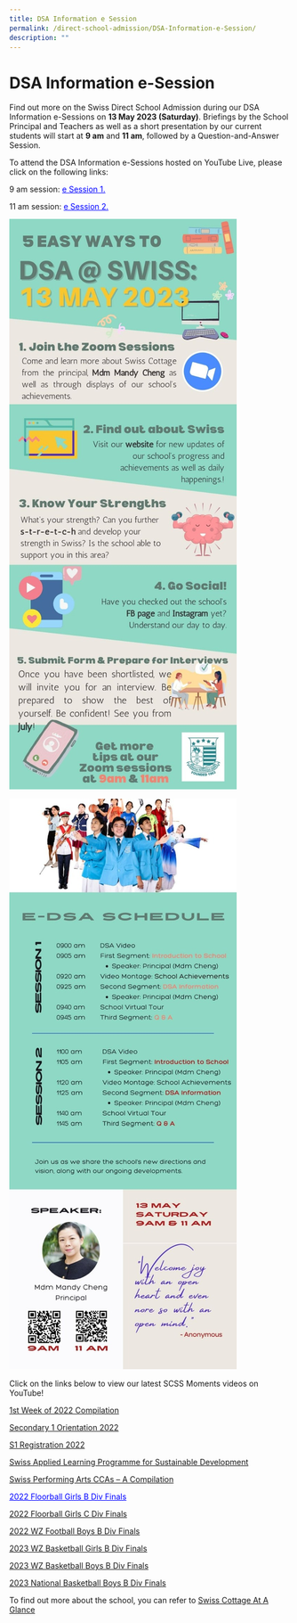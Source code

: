 ```yaml
---
title: DSA Information e Session
permalink: /direct-school-admission/DSA-Information-e-Session/
description: ""
---
```

DSA Information e-Session
=========================

Find out more on the Swiss Direct School Admission during our DSA Information e-Sessions on&nbsp;**13 May 2023 (Saturday)**. Briefings by the School Principal and Teachers as well as a short presentation by our current students will start at&nbsp;**9 am**&nbsp;and&nbsp;**11 am**, followed by a Question-and-Answer Session. 

To attend the DSA Information e-Sessions hosted on YouTube Live, please click on the following links:

9 am session: <a style="color:blue;" href="https://www.youtube.com/watch?v=Dxfq94AWEb8">e Session 1.</a>

11 am session: <a style="color:blue;" href="https://www.youtube.com/watch?v=4HO7Gb_ZikY">e Session 2.</a>

![DSA Brochure(1)](/images/Direct%20School%20Admission/dsa%20brochure(1).jpeg)



![DSA Brochure(2)](/images/Direct%20School%20Admission/dsa%20brochure(2).jpeg)


Click on the links below to view our latest SCSS Moments videos on YouTube!

[1st&nbsp;Week of 2022 Compilation](https://www.youtube.com/watch?v=vPe_g0NY-ck&amp;t=12s)

[Secondary 1 Orientation 2022](https://www.youtube.com/watch?v=XgXm9gBIfes)

[S1 Registration 2022](https://www.youtube.com/watch?v=FdgZZ9Lm9Ho&amp;t=660s)

[Swiss Applied Learning Programme for Sustainable Development](https://www.youtube.com/watch?app=desktop&amp;v=HHC2XP9fcfQ)

[Swiss Performing Arts CCAs – A Compilation](https://www.youtube.com/watch?v=xt521QxMVaA&amp;feature=youtu.be)

<a style="color:blue;" href="https://www.youtube.com/watch?v=9xF9Ax1j98k">2022 Floorball Girls B Div Finals</a>

<a href="https://www.youtube.com/watch?v=QheNr_SJkV4">2022 Floorball Girls C Div Finals</a>

<a href="https://www.youtube.com/watch?v=YzH3W974oEc">2022 WZ Football Boys  B Div Finals</a>

<a href="https://www.youtube.com/watch?v=BLSV6RVhkZg">2023 WZ Basketball Girls B Div Finals</a>

<a href="https://www.youtube.com/watch?v=O15LLQIlero">2023 WZ Basketball Boys B Div Finals</a>

<a href="https://www.youtube.com/watch?v=6Za-KSqM-hM">2023 National Basketball Boys B Div Finals</a>

To find out more about the school, you can refer to&nbsp;[Swiss Cottage At A Glance](/files/Direct%20School%20Admission/we%20stories%20publication%202023%20v2-compressed.pdf)